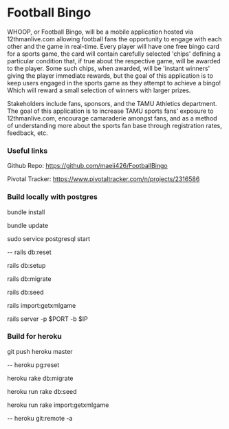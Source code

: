 # Football Bingo
WHOOP, or Football Bingo, will be a mobile application hosted via 12thmanlive.com allowing football fans the opportunity to engage with each other and the game in real-time. Every player will have one free bingo card for a sports game, the card will contain carefully selected 'chips' defining a particular condition that, if true about the respective game, will be awarded to the player. Some such chips, when awarded, will be 'instant winners' giving the player immediate rewards, but the goal of this application is to keep users engaged in the sports game as they attempt to achieve a bingo! Which will reward a small selection of winners with larger prizes.

Stakeholders include fans, sponsors, and the TAMU Athletics department. The goal of this application is to increase TAMU sports fans' exposure to 12thmanlive.com, encourage camaraderie amongst fans, and as a method of understanding more about the sports fan base through registration rates, feedback, etc.

### Useful links
Github Repo: https://github.com/maeii426/FootballBingo

Pivotal Tracker: https://www.pivotaltracker.com/n/projects/2316586


### Build locally with postgres
bundle install

bundle update

sudo service postgresql start

-- rails db:reset

rails db:setup

rails db:migrate

rails db:seed

rails import:getxmlgame

rails server -p $PORT -b $IP



### Build for heroku
git push heroku master

--  heroku pg:reset

heroku rake db:migrate

heroku run rake db:seed

heroku run rake import:getxmlgame

-- heroku git:remote -a

